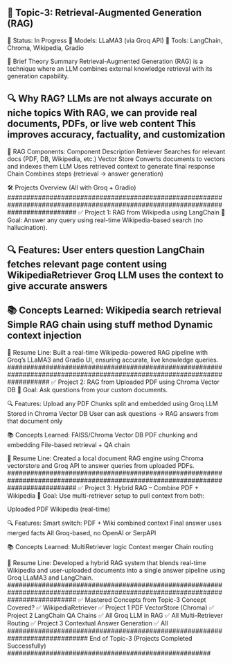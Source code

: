 🧠 Topic-3: Retrieval-Augmented Generation (RAG)
-------------------------------------------------------------
📅 Status: In Progress
🔗 Models: LLaMA3 (via Groq API)
🧰 Tools: LangChain, Chroma, Wikipedia, Gradio

📘 Brief Theory Summary
Retrieval-Augmented Generation (RAG) is a technique where an LLM combines external knowledge retrieval with its generation capability.

🔍 Why RAG?
LLMs are not always accurate on niche topics
With RAG, we can provide real documents, PDFs, or live web content
This improves accuracy, factuality, and customization
----------------------------------------------------------------
🧩 RAG Components:
Component	Description
Retriever	Searches for relevant docs (PDF, DB, Wikipedia, etc.)
Vector Store	Converts documents to vectors and indexes them
LLM	Uses retrieved context to generate final response
Chain	Combines steps (retrieval → answer generation)

🛠️ Projects Overview (All with Groq + Gradio)
##################################################################################################################################
✅ Project 1: RAG from Wikipedia using LangChain
🎯 Goal: Answer any query using real-time Wikipedia-based search (no hallucination).

🔍 Features:
User enters question
LangChain fetches relevant page content using WikipediaRetriever
Groq LLM uses the context to give accurate answers
-------------------------------------------------------------------
📚 Concepts Learned:
Wikipedia search retrieval
Simple RAG chain using stuff method
Dynamic context injection
----------------------------------------------------------------------------------------------------------
🧠 Resume Line:
Built a real-time Wikipedia-powered RAG pipeline with Groq’s LLaMA3 and Gradio UI, ensuring accurate, live knowledge queries.
###########################################################################################################################
✅ Project 2: RAG from Uploaded PDF using Chroma Vector DB
🎯 Goal: Ask questions from your custom documents.

🔍 Features:
Upload any PDF
Chunks split and embedded using Groq LLM
Stored in Chroma Vector DB
User can ask questions → RAG answers from that document only

📚 Concepts Learned:
FAISS/Chroma Vector DB
PDF chunking and embedding
File-based retrieval + QA chain

🧠 Resume Line:
Created a local document RAG engine using Chroma vectorstore and Groq API to answer queries from uploaded PDFs.
##################################################################################################################################
✅ Project 3: Hybrid RAG – Combine PDF + Wikipedia
🎯 Goal: Use multi-retriever setup to pull context from both:

Uploaded PDF
Wikipedia (real-time)

🔍 Features:
Smart switch: PDF + Wiki combined context
Final answer uses merged facts
All Groq-based, no OpenAI or SerpAPI

📚 Concepts Learned:
MultiRetriever logic
Context merger
Chain routing

🧠 Resume Line:
Developed a hybrid RAG system that blends real-time Wikipedia and user-uploaded documents into a single answer pipeline using Groq LLaMA3 and LangChain.
##################################################################################################################################
✅ Mastered Concepts from Topic-3
Concept	Covered? ✅
WikipediaRetriever	✅ Project 1
PDF VectorStore (Chroma)	✅ Project 2
LangChain QA Chains	✅ All
Groq LLM in RAG	✅ All
Multi-Retriever Routing	✅ Project 3
Contextual Answer Generation	✅ All
############################################################################# End of Topic-3 (Projects Completed Successfully) #####################################################
